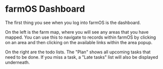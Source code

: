 # farmOS Dashboard

The first thing you see when you log into farmOS is the dashboard.

On the left is the farm map, where you will see any areas that you have
mapped. You can use this to navigate to records within farmOS by clicking on
an area and then clicking on the available links within the area popup.

On the right are the todo lists. The "Plan" shows all upcoming tasks that need
to be done. If you miss a task, a "Late tasks" list will also be displayed
underneath.

